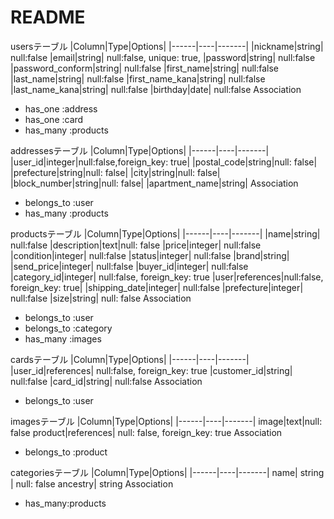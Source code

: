 # README

usersテーブル
|Column|Type|Options|
|------|----|-------|
|nickname|string| null:false
|email|string| null:false, unique: true, 
|password|string| null:false
|password_conform|string| null:false
|first_name|string| null:false
|last_name|string| null:false
|first_name_kana|string| null:false
|last_name_kana|string| null:false
|birthday|date| null:false
Association
- has_one :address
- has_one :card
- has_many :products


addressesテーブル
|Column|Type|Options|
|------|----|-------|
|user_id|integer|null:false,foreign_key: true|
|postal_code|string|null: false|
|prefecture|string|null: false|
|city|string|null: false|
|block_number|string|null: false|
|apartment_name|string|
Association
- belongs_to :user
- has_many :products

productsテーブル
|Column|Type|Options|
|------|----|-------|
|name|string| null:false
|description|text|null: false
|price|integer| null:false
|condition|integer| null:false
|status|integer| null:false
|brand|string|
|send_price|integer| null:false
|buyer_id|integer| null:false
|category_id|integer| null:false, foreign_key: true
|user|references|null:false, foreign_key: true|
|shipping_date|integer| null:false
|prefecture|integer| null:false
|size|string| null: false
Association
- belongs_to :user
- belongs_to :category
- has_many :images


cardsテーブル
|Column|Type|Options|
|------|----|-------|
|user_id|references| null:false, foreign_key: true
|customer_id|string| null:false
|card_id|string| null:false
Association
- belongs_to :user

imagesテーブル
|Column|Type|Options|
|------|----|-------|
image|text|null: false
product|references| null: false, foreign_key: true
Association
- belongs_to :product

categoriesテーブル
|Column|Type|Options|
|------|----|-------|
name| string | null: false
ancestry| string
Association
- has_many:products



